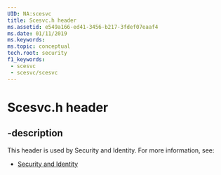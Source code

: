 ```yaml
---
UID: NA:scesvc
title: Scesvc.h header
ms.assetid: e549a166-ed41-3456-b217-3fdef07eaaf4
ms.date: 01/11/2019
ms.keywords: 
ms.topic: conceptual
tech.root: security
f1_keywords:
 - scesvc
 - scesvc/scesvc
---
```


# Scesvc.h header


## -description

This header is used by Security and Identity. For more information, see:

- [Security and Identity](../_security/index.md)

